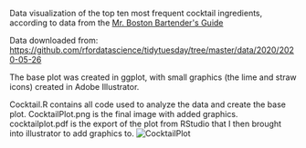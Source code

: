 Data visualization of the top ten most frequent cocktail ingredients, according to data from the [Mr. Boston Bartender's Guide](https://mrbostondrinks.com/)

Data downloaded from:
https://github.com/rfordatascience/tidytuesday/tree/master/data/2020/2020-05-26

The base plot was created in ggplot, with small graphics (the lime and straw icons) created in Adobe Illustrator.

Cocktail.R contains all code used to analyze the data and create the base plot. CocktailPlot.png is the final image with added graphics. cocktailplot.pdf is the export of the plot from RStudio that I then brought into illustrator to add graphics to.
![CocktailPlot](https://user-images.githubusercontent.com/106411094/177218684-6a74b2b6-ad75-4c59-b4e3-129bef8aba2f.png)
